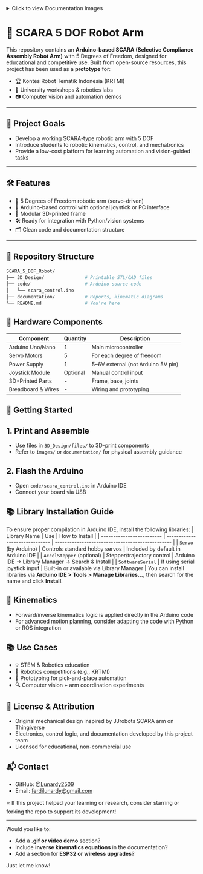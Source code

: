 <details>
<summary>Click to view Documentation Images</summary>
  
| | | |
|---|---|---|
| ![1](https://github.com/Lunardy2509/SCARA_5_DOF_Robot/blob/main/documentation/IMG_4944.jpeg) | ![2](https://github.com/Lunardy2509/SCARA_5_DOF_Robot/blob/main/documentation/IMG-20240519-WA0004.jpg) | ![3](https://github.com/Lunardy2509/SCARA_5_DOF_Robot/blob/main/documentation/IMG_5194.jpeg) |

</details>

# 🤖 SCARA 5 DOF Robot Arm

This repository contains an **Arduino-based SCARA (Selective Compliance Assembly Robot Arm)** with 5 Degrees of Freedom, designed for educational and competitive use. Built from open-source resources, this project has been used as a **prototype** for:

- 🏆 Kontes Robot Tematik Indonesia (KRTMI)
- 🏫 University workshops & robotics labs
- 📷 Computer vision and automation demos

---

## 🧠 Project Goals

- Develop a working SCARA-type robotic arm with 5 DOF
- Introduce students to robotic kinematics, control, and mechatronics
- Provide a low-cost platform for learning automation and vision-guided tasks

---

## 🛠️ Features

- 🎯 5 Degrees of Freedom robotic arm (servo-driven)
- 🧠 Arduino-based control with optional joystick or PC interface
- 🧩 Modular 3D-printed frame
- 🛠️ Ready for integration with Python/vision systems
- 🗂️ Clean code and documentation structure

---

## 📁 Repository Structure

```bash
SCARA_5_DOF_Robot/
├── 3D_Design/               # Printable STL/CAD files
├── code/                    # Arduino source code
│   └── scara_control.ino
├── documentation/           # Reports, kinematic diagrams
└── README.md                # You're here
```

## 🧰 Hardware Components
| Component          | Quantity | Description                        |
| ------------------ | -------- | ---------------------------------- |
| Arduino Uno/Nano   | 1        | Main microcontroller               |
| Servo Motors       | 5        | For each degree of freedom         |
| Power Supply       | 1        | 5–6V external (not Arduino 5V pin) |
| Joystick Module    | Optional | Manual control input               |
| 3D-Printed Parts   | -        | Frame, base, joints                |
| Breadboard & Wires | -        | Wiring and prototyping             |

## 🚀 Getting Started
## 1. Print and Assemble
- Use files in `3D_Design/files/` to 3D-print components
- Refer to `images/` or `documentation/` for physical assembly guidance

## 2. Flash the Arduino
- Open `code/scara_control.ino` in Arduino IDE
- Connect your board via USB

## 📚 Library Installation Guide
To ensure proper compilation in Arduino IDE, install the following libraries:
| Library Name              | Use                            | How to Install                                   |
| ------------------------- | ------------------------------ | ------------------------------------------------ |
| `Servo` (by Arduino)      | Controls standard hobby servos | Included by default in Arduino IDE               |
| `AccelStepper` (optional) | Stepper/trajectory control     | Arduino IDE → Library Manager → Search & Install |
| `SoftwareSerial`          | If using serial joystick input | Built-in or available via Library Manager        |
You can install libraries via **Arduino IDE > Tools > Manage Libraries...**, then search for the name and click **Install**.

## 🧮 Kinematics
- Forward/inverse kinematics logic is applied directly in the Arduino code
- For advanced motion planning, consider adapting the code with Python or ROS integration

## 📚 Use Cases
- 💡 STEM & Robotics education
- 🏁 Robotics competitions (e.g., KRTMI)
- 🧪 Prototyping for pick-and-place automation
- 🔍 Computer vision + arm coordination experiments

## 📝 License & Attribution
- Original mechanical design inspired by JJrobots SCARA arm on Thingiverse
- Electronics, control logic, and documentation developed by this project team
- Licensed for educational, non-commercial use

## 📬 Contact
- GitHub: [@Lunardy2509](https://github.com/Lunardy2509)
- Email: ferdilunardy@gmail.com

⭐️ If this project helped your learning or research, consider starring or forking the repo to support its development!

---

Would you like to:
- Add a **.gif or video demo** section?
- Include **inverse kinematics equations** in the documentation?
- Add a section for **ESP32 or wireless upgrades**?

Just let me know!
